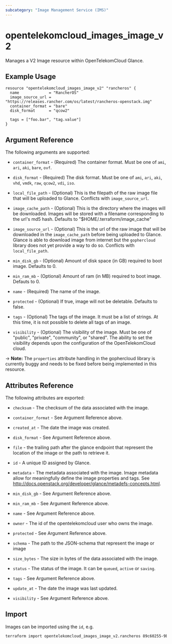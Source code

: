 ```yaml
---
subcategory: "Image Management Service (IMS)"
---
```


# opentelekomcloud_images_image_v2

Manages a V2 Image resource within OpenTelekomCloud Glance.

## Example Usage

```hcl
resource "opentelekomcloud_images_image_v2" "rancheros" {
  name             = "RancherOS"
  image_source_url = "https://releases.rancher.com/os/latest/rancheros-openstack.img"
  container_format = "bare"
  disk_format      = "qcow2"

  tags = ["foo.bar", "tag.value"]
}
```

## Argument Reference

The following arguments are supported:

* `container_format` - (Required) The container format. Must be one of
  `ami`, `ari`, `aki`, `bare`, `ovf`.

* `disk_format` - (Required) The disk format. Must be one of
  `ami`, `ari`, `aki`, `vhd`, `vmdk`, `raw`, `qcow2`, `vdi`, `iso`.

* `local_file_path` - (Optional) This is the filepath of the raw image file
  that will be uploaded to Glance. Conflicts with `image_source_url`.

* `image_cache_path` - (Optional) This is the directory where the images will
  be downloaded. Images will be stored with a filename corresponding to
  the url's md5 hash. Defaults to "$HOME/.terraform/image_cache"

* `image_source_url` - (Optional) This is the url of the raw image that will
  be downloaded in the `image_cache_path` before being uploaded to Glance.
  Glance is able to download image from internet but the `gophercloud` library
  does not yet provide a way to do so.
  Conflicts with `local_file_path`.

* `min_disk_gb` - (Optional) Amount of disk space (in GB) required to boot image.
  Defaults to 0.

* `min_ram_mb` - (Optional) Amount of ram (in MB) required to boot image.
  Defauts to 0.

* `name` - (Required) The name of the image.

* `protected` - (Optional) If true, image will not be deletable.
  Defaults to false.

* `tags` - (Optional) The tags of the image. It must be a list of strings.
  At this time, it is not possible to delete all tags of an image.

* `visibility` - (Optional) The visibility of the image. Must be one of
  "public", "private", "community", or "shared". The ability to set the
  visibility depends upon the configuration of the OpenTelekomCloud cloud.

-> **Note:** The `properties` attribute handling in the gophercloud library is currently buggy
and needs to be fixed before being implemented in this resource.

## Attributes Reference

The following attributes are exported:

* `checksum` - The checksum of the data associated with the image.

* `container_format` - See Argument Reference above.

* `created_at` - The date the image was created.

* `disk_format` - See Argument Reference above.

* `file` - the trailing path after the glance
  endpoint that represent the location of the image
  or the path to retrieve it.

* `id` - A unique ID assigned by Glance.

* `metadata` - The metadata associated with the image.
  Image metadata allow for meaningfully define the image properties
  and tags. See http://docs.openstack.org/developer/glance/metadefs-concepts.html.

* `min_disk_gb` - See Argument Reference above.

* `min_ram_mb` - See Argument Reference above.

* `name` - See Argument Reference above.

* `owner` - The id of the opentelekomcloud user who owns the image.

* `protected` - See Argument Reference above.

* `schema` - The path to the JSON-schema that represent
  the image or image

* `size_bytes` - The size in bytes of the data associated with the image.

* `status` - The status of the image. It can be `queued`, `active`
  or `saving`.

* `tags` - See Argument Reference above.

* `update_at` - The date the image was last updated.

* `visibility` - See Argument Reference above.

## Import

Images can be imported using the `id`, e.g.

```sh
terraform import opentelekomcloud_images_image_v2.rancheros 89c60255-9bd6-460c-822a-e2b959ede9d2
```
